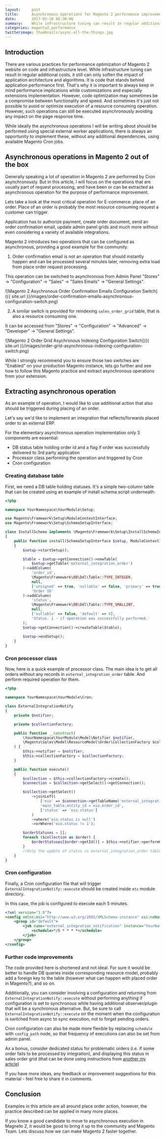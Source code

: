 ```yaml
---
layout:     post
title:      Asynchronous operations for Magento 2 performance improvement
date:       2017-03-10 08:30:06
summary:    While infrastructure tuning can result in regular additional costs, it still can only soften the impact of application architecture and algorithms. It is code that stands behind application performance first. That's why it is important to always keep in mind performance implications while customizations and especially extensions implementation.
categories: magento2,performance
twitterimage: thumbnails/async-all-the-things.jpg
---
```


## Introduction

There are various practices for performance optimization of Magento 2 website on code and infrastructure level. While infrastructure tuning can result in regular additional costs, it still can only soften the impact of application architecture and algorithms. It is code that stands behind application performance first. That's why it is important to always keep in mind performance implications while customizations and especially extensions implementation. However, code optimization may sometimes be a compromise between functionality and speed. And sometimes it's just not possible to avoid or optimize execution of a resource consuming operation. However, such operations can still be executed asynchronously avoiding any impact on the page response time.

While ideally the asynchronous operations I will be writing about should be performed using special external worker applications, there is always an opportunity to implement these, without any additional dependencies, using available Magento Cron jobs.

## Asynchronous operations in Magento 2 out of the box

Generally speaking a lot of operation in Magento 2 are performed by Cron asynchronously. But in this article, I will focus on the operations that are usually part of request processing, and have been or can be extracted as asynchronous operation for the purpose of performance improvement.

Lets take a look at the most critical operation for E-commerce: place of an order. Place of an order is probably the most resource consuming request a customer can trigger.

Application has to authorize payment, create order document, send an order confirmation email, update admin panel grids and much more without even considering a variety of available integrations.

Magento 2 introduces two operations that can be configured as asynchronous, providing a good example for the community.

1. Order confirmation email is not an operation that should instantly happen and can be processed several minutes later, removing extra load from place order request processing.

This operation can be switched to asynchronous from Admin Panel "Stores" -> "Configuration" -> "Sales" -> "Sales Emails" -> "General Settings".

![Magento 2 Asychronous Order Confirmation Emails Configuration Switch]({{ site.url }}/images/order-confirmation-emails-asynchronous-configuration-switch.png)

2. A similar switch is provided for reindexing ```sales_order_grid``` table, that is also a resource consuming one.

It can be accessed from "Stores" -> "Configuration" -> "Advanced" -> "Developer" -> "General Settings".

![Magento 2 Order Grid Asychronous Indexing Configuration Switch]({{ site.url }}/images/order-grid-asynchronous-indexing-configuration-switch.png)

While I strongly recommend you to ensure those two switches are "Enabled" on your production Magento instance, lets go further and see how to follow this Magento practice and extract asynchronous operations from your extension.

## Extracting asynchronous operation

As an example of operation, I would like to use additional action that also should be triggered during placing of an order.

Let's say we'd like to implement an integration that reflects/forwards placed order to an external ERP.

For the elementary asynchronous operation implementation only 3 components are essential:

 - DB status table holding order id and a flag if order was successfully delivered to 3rd party application
 - Processor class performing the operation and triggered by Cron
 - Cron configuration
 
### Creating database table

First, we need a DB table holding statuses. It's a simple two-column table that can be created using an example of install schema script underneath:

```php
<?php

namespace YourNamespace\YourModule\Setup;

use Magento\Framework\Setup\ModuleContextInterface;
use Magento\Framework\Setup\SchemaSetupInterface;

class InstallSchema implements \Magento\Framework\Setup\InstallSchemaInterface
{
    public function install(SchemaSetupInterface $setup, ModuleContextInterface $context)
    {
        $setup->startSetup();

        $table = $setup->getConnection()->newTable(
            $setup->getTable('external_integration_order')
        )->addColumn(
            'order_id',
            \Magento\Framework\DB\Ddl\Table::TYPE_INTEGER,
            null,
            ['unsigned' => true, 'nullable' => false, 'primary' => true],
            'Order ID'
        )->addColumn(
            'status',
            \Magento\Framework\DB\Ddl\Table::TYPE_SMALLINT,
            null,
            ['nullable' => false, 'default' => 0],
            'Status. 1 - if operation was successfully performed.'
        );
        $setup->getConnection()->createTable($table);
        
        $setup->endSetup();
    }
}
```

### Cron processor class

Now, here is a quick example of processor class. The main idea is to get all orders without any records in ```external_integration_order``` table. And perform required operation for them.

```php
<?php

namespace YourNamespace\YourModule\Cron;

class ExternalIntegrationNotify
{
    private $notifier;

    private $collectionFactory;

    public function __construct(
        \YourNamespace\YourModule\Model\Notifier $notifier,
        \Magento\Sales\Model\ResourceModel\Order\CollectionFactory $collectionFactory
    ) {
        $this->notifier = $notifier;
        $this->collectionFactory = $collectionFactory;
    }

    public function execute()
    {
        $collection = $this->collectionFactory->create();
        $connection = $collection->getSelect()->getConnection();

        $collection->getSelect()
            ->joinLeft(
                ['eio' => $connection->getTableName('external_integration_order')],
                'main_table.entity_id = eio.order_id',
                ['status' => 'eio.status']
            )
            ->where('eio.status is null')
            ->orWhere('eio.status != 1');

        $orderStatuses = [];
        foreach ($collection as $order) {
            $orderStatuses[$order->getId()] = $this->notifier->performOperationForOrder($order);
        }
        //Only the update of status in external_integration_order table is remaining
    }
}
```

### Cron configuration

Finally, a Cron configuration file that will trigger ```ExternalIntegrationNotify::execute``` should be created inside ```etc``` module directory.

In this case, the job is configured to execute each 5 minutes.

```xml
<?xml version="1.0"?>
<config xmlns:xsi="http://www.w3.org/2001/XMLSchema-instance" xsi:noNamespaceSchemaLocation="urn:magento:module:Magento_Cron:etc/crontab.xsd">
    <group id="default">
        <job name="external_integration_notification" instance="YourNamespace\YourModule\Cron\ExternalIntegrationNotify" method="execute">
            <schedule>*/5 * * * *</schedule>
        </job>
    </group>
</config>
```

### Further code improvements

The code provided here is shortened and not ideal. For sure it would be better to handle DB queries inside corresponding resource model, probably add a foreign key to the table (however what can happen with placed order in Magento?), and so on.

Additionally, you can consider involving a configuration and returning from ```ExternalIntegrationNotify::execute``` without performing anything if configuration is set to synchronous while having additional observer/plugin that will be a synchronous alternative. But, be sure to call ```ExternalIntegrationNotify::execute``` on the moment when the configuration is switched from async to sync execution, not to forget pending orders.

Cron configuration can also be made more flexible by replacing ```schedule``` with ```config_path``` node, so that frequency of executions can also be set from admin panel.

As a bonus, consider dedicated status for problematic orders (i.e. if some order fails to be processed by integration), and displaying this status in sales order grid (that can be done using instructions from [another my article]())

If you have more ideas, any feedback or improvement suggestions for this material - feel free to share it in comments.

## Conclusion

Examples in this article are all around place order action, however, the practice described can be applied in many more places.

If you know a good candidate to move to asynchronous execution in Magneto 2, it would be good to bring it up to the community and Magento Team. Lets discuss how we can make Magento 2 faster together.

